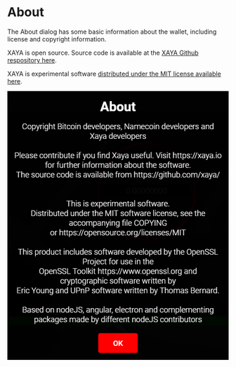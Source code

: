 # About

The About dialog has some basic information about the wallet, including license 
and copyright information.

XAYA is open source. Source code is available at the [XAYA Github respository 
here](https://github.com/xaya/).

XAYA is experimental software [distributed under the MIT license available 
here](https://opensource.org/licenses/MIT).

![about-dialog](img/about-dialog.png)


